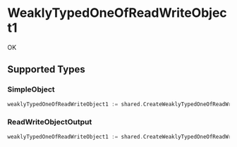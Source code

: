 # WeaklyTypedOneOfReadWriteObject1

OK


## Supported Types

### SimpleObject

```go
weaklyTypedOneOfReadWriteObject1 := shared.CreateWeaklyTypedOneOfReadWriteObject1SimpleObject(shared.SimpleObject{/* values here */})
```

### ReadWriteObjectOutput

```go
weaklyTypedOneOfReadWriteObject1 := shared.CreateWeaklyTypedOneOfReadWriteObject1ReadWriteObjectOutput(shared.ReadWriteObjectOutput{/* values here */})
```

